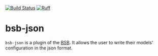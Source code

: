 [![Build Status](https://github.com/dbbs-lab/bsb-json/actions/workflows/main.yml/badge.svg)](https://github.com/dbbs-lab/bsb-json/actions/workflows/main.yml)
[![Ruff](https://img.shields.io/endpoint?url=https://raw.githubusercontent.com/astral-sh/ruff/main/assets/badge/v2.json)](https://github.com/astral-sh/ruff)

# bsb-json

`bsb-json` is a plugin of the [BSB](https://github.com/dbbs-lab/bsb). 
It allows the user to write their models' configuration in the json format.